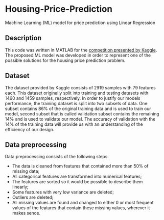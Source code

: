 # Housing-Price-Prediction
Machine Learning (ML) model for price prediction using Linear Regression

## Description

This code was written in MATLAB for the [competition presented by Kaggle](https://www.kaggle.com/c/house-prices-advanced-regression-techniques/overview).
The proposed ML model was developed in order to represent one of the possible solutions for the housing price prediction problem. 

## Dataset

The dataset provided by Kaggle consists of 2919 samples with 79 features each. This dataset originally split into training and testing datasets with 1460 and 1459 samples, respectively. In order to justify our models performance, the training dataset is split into two subsets of data. One subset contains 86% of the original training data and is used to train our model, second subset that is called validation subset contains the remaining 14% and is used to validate our model. The accuracy of validation with the 14% of the training data will provide us with an understanding of the efficiency of our design.

## Data preprocessing

Data preprocessing consists of the following steps:
* The data is cleaned from features that contained more than 50% of missing data;
* All categorical features are transformed into numerical features;
* The features are sorted so it would be possible to describe them linearly;
* Some features with very low variance are deleted;
* Outliers are deleted;
* All missing values are found and changed to either 0 or most frequent values of the features that contain these missing values, wherever it makes sence.
